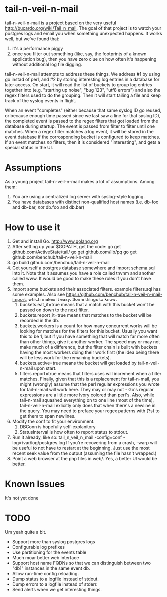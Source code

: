tail-n-veil-n-mail
==================
tail-n-veil-n-mail is a project based on the very useful http://bucardo.org/wiki/Tail_n_mail.
The goal of that project is to watch your postgres logs and email you when something 
unexpected happens. It works well, but we've found that:

1. it's a performance piggy
2. once you filter out something (like, say, the footprints of a known application bug), 
   then you have zero clue on how often it's happening without additional log file digging.

tail-n-veil-n-mail attempts to address these things. We address #1 by using go instad of 
perl, and #2 by storing interesting log entries in a database for later access. On start, 
it will read the list of buckets to group log entries together into (e.g. "starting up 
noise", "bug 123", "utf8 errors") and also the regex filters used to do the grouping. 
Then it will start tailing a file and keep track of the syslog events in flight. 

When an event "completes" (either because that same syslog ID go reused, or because
enough time passed since we last saw a line for that syslog ID), the completed event is 
passed to the regex filters that got loaded from the database during startup. The event
is passed from filter to filter until one matches. When a regex filter matches a log event, 
it will be stored in the event database if the corrosponding bucket is configured to keep 
matches. If an event matches *no* filters, then it is considered "interesting", and gets
a special status in the UI.

Assumptions
===========
As a young project tail-n-veil-n-mail makes a lot of assumptions. Among them:

1. You are using a centralized log server with syslog-style logging.
2. You have databases with distinct non-qualified host names (i.e. db-foo and db-bar, 
   *not* db.foo and db.bar)

How to use it
=============
1. Get and install Go. http://www.golang.org
2. After setting up your $GOPATH, get the code:
  go get github.com/ActiveState/tail/
  go get github.com/lib/pq
  go get github.com/benchub/tail-n-veil-n-mail
3. go build github.com/benchub/tail-n-veil-n-mail
4. Get yourself a postgres database somewhere and import schema.sql into it. Note that it
   assumes you have a role called tnvnm and another called www. It would be good to make 
   these roles if you don't have them.
6. Import some buckets and their associated filters. example filters.sql has some examples.
   Also see https://github.com/benchub/tail-n-veil-n-mail-import, which makes it easy. 
   Some things to know:
   1. buckets.eat_it=true means that a match with this bucket won't be passed on down to
      the next filter.
   2. buckets.report_it=true means that matches to the bucket will be recorded in the db.
   3. buckets.workers is a count for how many concurrent works will be looking for matches
      for the filters for this bucket. Usually you want this to be 1, but if you have 
      something that will match far more often than other things, give it another worker.
      The speed may or may not make much of a difference, but the filter chain is built 
      with buckets having the most workers doing their work first (the idea being there
      will be less work for the remaining buckets).
   4. buckets.active=true means the bucket will get loaded by tail-n-veil-n-mail upon 
      start.
   5. filters.report=true means that filters.uses will increment when a filter matches.
   Finally, given that this is a replacement for tail-n-mail, you might (wrongly) assume
   that the perl regular expressions you wrote for tail-n-mail will work here. They may
   or may not - Go's regular expressions are a little more Ivory colored than perl's.
   Also, while tail-n-mail squashed everything on to one line (most of the time),
   tail-n-veil-n-mail exlicitly only does that when there's a newline in the query. You
   may need to preface your regex patterns with (?s) to get them to span newlines.
7. Modify the conf to fit your environment.
   1. DBConn is hopefully self-explanitory
   2. StatusInterval is how often to report status to stdout.
8. Run it already, like so: tail_n_veil_n_mail -config=conf -log=/var/log/postgres.log
   If you're recovering from a crash, -warp will be useful to not have to restart at the
   beginning. Just use the most recent seek value from the output (assuming the file 
   hasn't wrapped.)
9. Point a web browser at the php files in web/. Yes, a better UI would be better.

Known Issues
============
It's not yet done

TODO
====
Um yeah quite a bit.

- Support more than syslog postgres logs
- Configurable log prefixes
- Use partitioning for the events table
- Much moar better web interface
- Support host name FQDNs so that we can distinguish between two "db1" instances in the
  same event db.
- Allow run-time config reloading.
- Dump status to a logfile instead of stdout.
- Dump errors to a logfile instead of stderr.
- Send alerts when we get interesting things.
